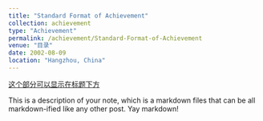 ```yaml
---
title: "Standard Format of Achievement"
collection: achievement
type: "Achievement"
permalink: /achievement/Standard-Format-of-Achievement
venue: "目录"
date: 2002-08-09
location: "Hangzhou, China"
---
```


[这个部分可以显示在标题下方](http://bilibili.com)

This is a description of your note, which is a markdown files that can be all markdown-ified like any other post. Yay markdown!
